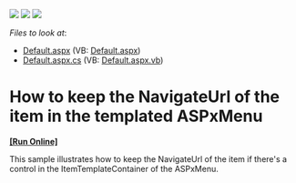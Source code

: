<!-- default badges list -->
![](https://img.shields.io/endpoint?url=https://codecentral.devexpress.com/api/v1/VersionRange/128564659/13.1.4%2B)
[![](https://img.shields.io/badge/Open_in_DevExpress_Support_Center-FF7200?style=flat-square&logo=DevExpress&logoColor=white)](https://supportcenter.devexpress.com/ticket/details/E1202)
[![](https://img.shields.io/badge/📖_How_to_use_DevExpress_Examples-e9f6fc?style=flat-square)](https://docs.devexpress.com/GeneralInformation/403183)
<!-- default badges end -->
<!-- default file list -->
*Files to look at*:

* [Default.aspx](./CS/WebApplication6/Default.aspx) (VB: [Default.aspx](./VB/WebApplication6/Default.aspx))
* [Default.aspx.cs](./CS/WebApplication6/Default.aspx.cs) (VB: [Default.aspx.vb](./VB/WebApplication6/Default.aspx.vb))
<!-- default file list end -->
# How to keep the NavigateUrl of the item in the templated ASPxMenu
<!-- run online -->
**[[Run Online]](https://codecentral.devexpress.com/e1202/)**
<!-- run online end -->


<p>This sample illustrates how to keep the NavigateUrl of the item if there's a control in the ItemTemplateContainer of the ASPxMenu.</p>

<br/>


